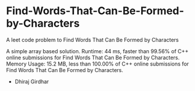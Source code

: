# Find-Words-That-Can-Be-Formed-by-Characters
A leet code problem to Find Words That Can Be Formed by Characters

A simple array based solution.
Runtime: 44 ms, faster than 99.56% of C++ online submissions for Find Words That Can Be Formed by Characters.
Memory Usage: 15.2 MB, less than 100.00% of C++ online submissions for Find Words That Can Be Formed by Characters.

- Dhiraj Girdhar

